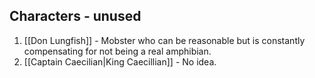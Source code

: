 ## Characters - unused
1. [[Don Lungfish]] - Mobster who can be reasonable but is constantly compensating for not being a real amphibian.
2. [[Captain Caecilian|King Caecillian]] - No idea.